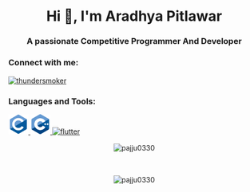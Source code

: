 <h1 align="center">Hi 👋, I'm Aradhya Pitlawar</h1>
<h3 align="center">A passionate Competitive Programmer And Developer</h3>

<h3 align="left">Connect with me:</h3>
<p align="left">
<a href="https://www.codechef.com/users/thundersmoker" target="blank"><img align="center" src="https://cdn.jsdelivr.net/npm/simple-icons@3.1.0/icons/codechef.svg" alt="thundersmoker" height="30" width="40" /></a>
</p>

<h3 align="left">Languages and Tools:</h3>
<p align="left"> <a href="https://www.cprogramming.com/" target="_blank" rel="noreferrer"> <img src="https://raw.githubusercontent.com/devicons/devicon/master/icons/c/c-original.svg" alt="c" width="40" height="40"/> </a> <a href="https://www.w3schools.com/cpp/" target="_blank" rel="noreferrer"> <img src="https://raw.githubusercontent.com/devicons/devicon/master/icons/cplusplus/cplusplus-original.svg" alt="cplusplus" width="40" height="40"/> </a> <a href="https://flutter.dev" target="_blank" rel="noreferrer"> <img src="https://www.vectorlogo.zone/logos/flutterio/flutterio-icon.svg" alt="flutter" width="40" height="40"/> </a> </p>

<p align ="center">  <img align="center" src="https://github-readme-stats.vercel.app/api/top-langs?username=pajju0330&show_icons=true&locale=en&layout=compact" alt="pajju0330" /></p>
&nbsp;
<p align ="center"> <img align="center" src="https://github-readme-stats.vercel.app/api?username=pajju0330&show_icons=true&locale=en&theme=synthwave" alt="pajju0330" /></p>
&nbsp;
